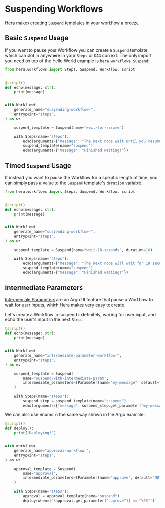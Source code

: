 # Suspending Workflows

Hera makes creating `Suspend` templates in your workflow a breeze.

## Basic `Suspend` Usage

If you want to pause your Workflow you can create a `Suspend` template, which can slot in anywhere in your `Steps` or
`DAG` context. The only import you need on top of the Hello World example is `hera.workflows.Suspend`:

```py
from hera.workflows import Steps, Suspend, Workflow, script


@script()
def echo(message: str):
    print(message)


with Workflow(
    generate_name="suspending-workflow-",
    entrypoint="steps",
) as w:

    suspend_template = Suspend(name="wait-for-resume")

    with Steps(name="steps"):
        echo(arguments={"message": "The next node wait until you resume the workflow"})
        suspend_template(name="suspend")
        echo(arguments={"message": "Finished waiting!"})
```


## Timed `Suspend` Usage

If instead you want to pause the Workflow for a specific length of time, you can simply pass a value to the `Suspend`
template's `duration` variable.

```py
from hera.workflows import Steps, Suspend, Workflow, script


@script()
def echo(message: str):
    print(message)


with Workflow(
    generate_name="suspending-workflow-",
    entrypoint="steps",
) as w:

    suspend_template = Suspend(name="wait-10-seconds", duration=10)

    with Steps(name="steps"):
        echo(arguments={"message": "The next node will wait for 10 seconds"})
        suspend_template(name="suspend")
        echo(arguments={"message": "Finished waiting!"})
```

## Intermediate Parameters

[Intermediate Parameters](https://argoproj.github.io/argo-workflows/intermediate-inputs/) are an Argo UI feature that
pause a Workflow to wait for user inputs, which Hera makes very easy to create.

Let's create a Workflow to suspend indefinitely, waiting for user input, and echo the user's input in the next `Step`.

```py
@script()
def echo(message: str):
    print(message)


with Workflow(
    generate_name="intermediate-parameter-workflow-",
    entrypoint="steps",
) as w:

    suspend_template = Suspend(
        name="suspend-with-intermediate-param",
        intermediate_parameters=[Parameter(name="my-message", default="")],
    )

    with Steps(name="steps"):
        suspend_step = suspend_template(name="suspend")
        echo(arguments={"message": suspend_step.get_parameter("my-message")})
```

We can also use enums in the same way shown in the Argo example:

```py
@script()
def deploy():
    print("Deploying!")


with Workflow(
    generate_name="approval-workflow-",
    entrypoint="steps",
) as w:

    approval_template = Suspend(
        name="approval",
        intermediate_parameters=[Parameter(name="approve", default="NO", enum=["YES", "NO"])],
    )

    with Steps(name="steps"):
        approval = approval_template(name="suspend")
        deploy(when=f'{approval.get_parameter("approve")} == "YES"')
```
